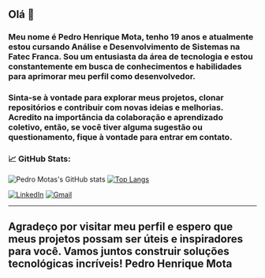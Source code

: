 ## Olá 👋

### Meu nome é Pedro Henrique Mota, tenho 19 anos e atualmente estou cursando Análise e Desenvolvimento de Sistemas na Fatec Franca. Sou um entusiasta da área de tecnologia e estou constantemente em busca de conhecimentos e habilidades para aprimorar meu perfil como desenvolvedor.

### Sinta-se à vontade para explorar meus projetos, clonar repositórios e contribuir com novas ideias e melhorias. Acredito na importância da colaboração e aprendizado coletivo, então, se você tiver alguma sugestão ou questionamento, fique à vontade para entrar em contato.

### <b>📈 GitHub Stats:</b>
![Pedro Motas's GitHub stats](https://github-readme-stats.vercel.app/api?username=motahpedro&show_icons=true&theme=neon)
[![Top Langs](https://github-readme-stats.vercel.app/api/top-langs/?username=motahpedro&layout=compact&theme=neon)](https://github.com/anuraghazra/github-readme-stats)

</a>
  <a href="https://www.linkedin.com/in/pedro-mota-b52327260/">
  <img alt="LinkedIn" src="https://img.shields.io/badge/linkedin-%230077B5.svg?logo=linkedin&logoColor=white"  title="LinkedIn - Pedro Henrique Mota"/></a>
  <a href="mailto:motapedrofsp@gmail.com">
  <img alt="Gmail" src="https://img.shields.io/badge/Gmail-D14836?logo=gmail&logoColor=white"  title="Gmail - Pedro Henrique Mota"/></a>
</p>

---

## Agradeço por visitar meu perfil e espero que meus projetos possam ser úteis e inspiradores para você. Vamos juntos construir soluções tecnológicas incríveis! Pedro Henrique Mota
